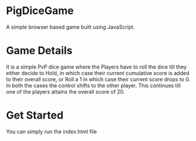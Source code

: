 # PigDiceGame
A simple browser based game built using JavaScript.

# Game Details
It is a simple PvP dice game where the Players have to roll the dice till they either decide to Hold, in which case their current cumulative score is added to their overall score, or Roll a 1 in which case their current score drops to 0. In both the cases the control shifts to the other player. This continues till one of the players attains the overall score of 20.

# Get Started
You can simply run the index.html file
